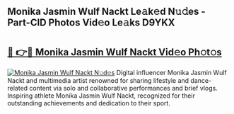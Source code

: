 ## Monika Jasmin Wulf Nackt Le𝚊k𝚎d N𝚞𝚍es - Part-ClD Photos Vid𝚎o Le𝚊ks D9YKX

# <h2><a href="http://fb9isas.evod.top/?m=Monika+Jasmin+Wulf+Nackt">🔗 👉🔴 Monika Jasmin Wulf Nackt Vid𝚎o Ph𝚘t𝚘s</a></h2>

[![Monika Jasmin Wulf Nackt N𝚞d𝚎s](https://i.imgur.com/8V9OHl7.gif)](http://fb9isas.evod.top/?m=Monika+Jasmin+Wulf+Nackt)
Digital influencer Monika Jasmin Wulf Nackt and multimedia artist renowned for sharing lifestyle and dance-related content via solo and collaborative performances and brief vlogs. Inspiring athlete Monika Jasmin Wulf Nackt, recognized for their outstanding achievements and dedication to their sport. 
